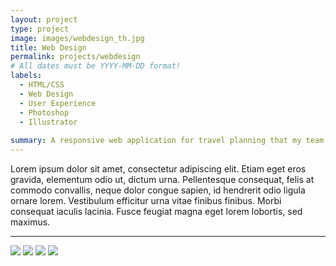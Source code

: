```yaml
---
layout: project
type: project
image: images/webdesign_th.jpg
title: Web Design
permalink: projects/webdesign
# All dates must be YYYY-MM-DD format!
labels:
  - HTML/CSS
  - Web Design
  - User Experience
  - Photoshop
  - Illustrator
  
summary: A responsive web application for travel planning that my team developed in ICS 415.
---
```




Lorem ipsum dolor sit amet, consectetur adipiscing elit. Etiam eget eros gravida, elementum odio ut, dictum urna. Pellentesque consequat, felis at commodo convallis, neque dolor congue sapien, id hendrerit odio ligula ornare lorem. Vestibulum efficitur urna vitae finibus finibus. Morbi consequat iaculis lacinia. Fusce feugiat magna eget lorem lobortis, sed maximus.

<hr>

<img class="ui image" src="{{ site.baseurl }}/images/SPIT_home.jpg">

<img class="ui image" src="{{ site.baseurl }}/images/TN_home.jpg">

<img class="ui image" src="{{ site.baseurl }}/images/Margie_home.jpg">

<img class="ui image" src="{{ site.baseurl }}/images/ideahunter_homepage.jpg">



